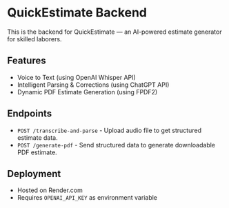 # QuickEstimate Backend

This is the backend for QuickEstimate — an AI-powered estimate generator for skilled laborers.

## Features

- Voice to Text (using OpenAI Whisper API)
- Intelligent Parsing & Corrections (using ChatGPT API)
- Dynamic PDF Estimate Generation (using FPDF2)

## Endpoints

- `POST /transcribe-and-parse` - Upload audio file to get structured estimate data.
- `POST /generate-pdf` - Send structured data to generate downloadable PDF estimate.

## Deployment

- Hosted on Render.com
- Requires `OPENAI_API_KEY` as environment variable
